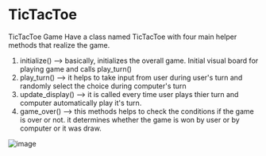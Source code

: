 # TicTacToe
TicTacToe Game
Have a class named TicTacToe with four main helper methods that realize the game.
1. initialize() --> basically, initializes the overall game. Initial visual board for playing game and calls play_turn()
2. play_turn() --> it helps to take input from user during user's turn and randomly select the choice during computer's turn
3. update_display() --> it is called every time user plays thier turn and computer automatically play it's turn.
4. game_over() --> this methods helps to check the conditions if the game is over or not.
   it determines whether the game is won by user or by computer or it was draw.

![image](https://github.com/user-attachments/assets/e564dc6f-9412-4adb-88e0-f08d104c242c)


